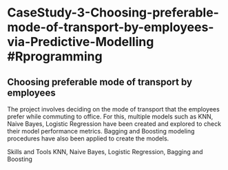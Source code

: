 # CaseStudy-3-Choosing-preferable-mode-of-transport-by-employees-via-Predictive-Modelling #Rprogramming

Choosing preferable mode of transport by employees
-------------------------------------------------------

The project involves deciding on the mode of transport that the employees prefer while commuting to office. For this, multiple models such as KNN, Naive Bayes, Logistic Regression have been created and explored to check their model performance metrics. Bagging and Boosting modeling procedures have also been applied to create the models.

Skills and Tools
KNN, Naive Bayes, Logistic Regression, Bagging and Boosting

